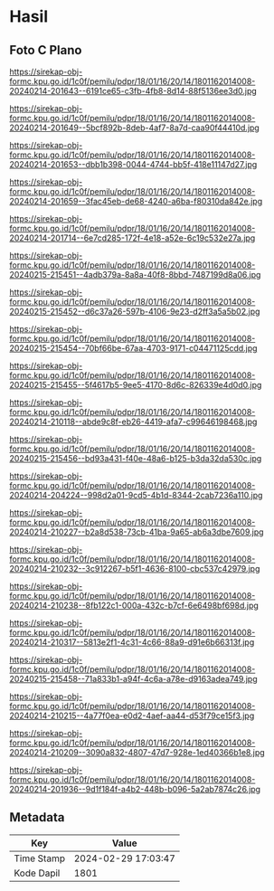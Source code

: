 # Hasil

## Foto C Plano

https://sirekap-obj-formc.kpu.go.id/1c0f/pemilu/pdpr/18/01/16/20/14/1801162014008-20240214-201643--6191ce65-c3fb-4fb8-8d14-88f5136ee3d0.jpg

https://sirekap-obj-formc.kpu.go.id/1c0f/pemilu/pdpr/18/01/16/20/14/1801162014008-20240214-201649--5bcf892b-8deb-4af7-8a7d-caa90f44410d.jpg

https://sirekap-obj-formc.kpu.go.id/1c0f/pemilu/pdpr/18/01/16/20/14/1801162014008-20240214-201653--dbb1b398-0044-4744-bb5f-418e11147d27.jpg

https://sirekap-obj-formc.kpu.go.id/1c0f/pemilu/pdpr/18/01/16/20/14/1801162014008-20240214-201659--3fac45eb-de68-4240-a6ba-f80310da842e.jpg

https://sirekap-obj-formc.kpu.go.id/1c0f/pemilu/pdpr/18/01/16/20/14/1801162014008-20240214-201714--6e7cd285-172f-4e18-a52e-6c19c532e27a.jpg

https://sirekap-obj-formc.kpu.go.id/1c0f/pemilu/pdpr/18/01/16/20/14/1801162014008-20240215-215451--4adb379a-8a8a-40f8-8bbd-7487199d8a06.jpg

https://sirekap-obj-formc.kpu.go.id/1c0f/pemilu/pdpr/18/01/16/20/14/1801162014008-20240215-215452--d6c37a26-597b-4106-9e23-d2ff3a5a5b02.jpg

https://sirekap-obj-formc.kpu.go.id/1c0f/pemilu/pdpr/18/01/16/20/14/1801162014008-20240215-215454--70bf66be-67aa-4703-9171-c04471125cdd.jpg

https://sirekap-obj-formc.kpu.go.id/1c0f/pemilu/pdpr/18/01/16/20/14/1801162014008-20240215-215455--5f4617b5-9ee5-4170-8d6c-826339e4d0d0.jpg

https://sirekap-obj-formc.kpu.go.id/1c0f/pemilu/pdpr/18/01/16/20/14/1801162014008-20240214-210118--abde9c8f-eb26-4419-afa7-c99646198468.jpg

https://sirekap-obj-formc.kpu.go.id/1c0f/pemilu/pdpr/18/01/16/20/14/1801162014008-20240215-215456--bd93a431-f40e-48a6-b125-b3da32da530c.jpg

https://sirekap-obj-formc.kpu.go.id/1c0f/pemilu/pdpr/18/01/16/20/14/1801162014008-20240214-204224--998d2a01-9cd5-4b1d-8344-2cab7236a110.jpg

https://sirekap-obj-formc.kpu.go.id/1c0f/pemilu/pdpr/18/01/16/20/14/1801162014008-20240214-210227--b2a8d538-73cb-41ba-9a65-ab6a3dbe7609.jpg

https://sirekap-obj-formc.kpu.go.id/1c0f/pemilu/pdpr/18/01/16/20/14/1801162014008-20240214-210232--3c912267-b5f1-4636-8100-cbc537c42979.jpg

https://sirekap-obj-formc.kpu.go.id/1c0f/pemilu/pdpr/18/01/16/20/14/1801162014008-20240214-210238--8fb122c1-000a-432c-b7cf-6e6498bf698d.jpg

https://sirekap-obj-formc.kpu.go.id/1c0f/pemilu/pdpr/18/01/16/20/14/1801162014008-20240214-210317--5813e2f1-4c31-4c66-88a9-d91e6b66313f.jpg

https://sirekap-obj-formc.kpu.go.id/1c0f/pemilu/pdpr/18/01/16/20/14/1801162014008-20240215-215458--71a833b1-a94f-4c6a-a78e-d9163adea749.jpg

https://sirekap-obj-formc.kpu.go.id/1c0f/pemilu/pdpr/18/01/16/20/14/1801162014008-20240214-210215--4a77f0ea-e0d2-4aef-aa44-d53f79ce15f3.jpg

https://sirekap-obj-formc.kpu.go.id/1c0f/pemilu/pdpr/18/01/16/20/14/1801162014008-20240214-210209--3090a832-4807-47d7-928e-1ed40366b1e8.jpg

https://sirekap-obj-formc.kpu.go.id/1c0f/pemilu/pdpr/18/01/16/20/14/1801162014008-20240214-201936--9d1f184f-a4b2-448b-b096-5a2ab7874c26.jpg


## Metadata

| Key        | Value               |
| ---------- | ------------------- |
| Time Stamp | 2024-02-29 17:03:47 |
| Kode Dapil | 1801                |



